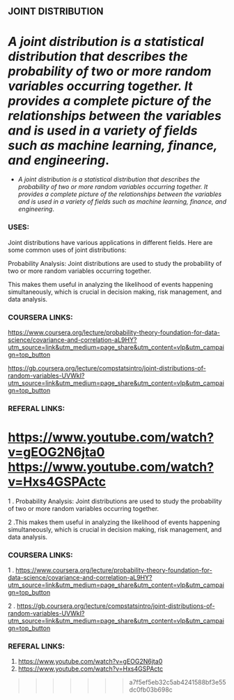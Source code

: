 ## JOINT DISTRIBUTION 


*A joint distribution is a statistical distribution that describes the probability of two or more random variables occurring together. It provides a complete picture of the relationships between the variables and is used in a variety of fields such as machine learning, finance, and engineering*.
=======
- *A joint distribution is a statistical distribution that describes the probability of two or more random variables occurring together. It provides a complete picture of the relationships between the variables and is used in a variety of fields such as machine learning, finance, and engineering*.

### USES:

Joint distributions have various applications in different fields. Here are some common uses of joint distributions:

Probability Analysis: Joint distributions are used to study the probability of two or more random variables occurring together. 

This makes them useful in analyzing the likelihood of events happening simultaneously, which is crucial in decision making, risk management, and data analysis.

### COURSERA LINKS:

https://www.coursera.org/lecture/probability-theory-foundation-for-data-science/covariance-and-correlation-aL9HY?utm_source=link&utm_medium=page_share&utm_content=vlp&utm_campaign=top_button

https://gb.coursera.org/lecture/compstatsintro/joint-distributions-of-random-variables-UVWkI?utm_source=link&utm_medium=page_share&utm_content=vlp&utm_campaign=top_button

### REFERAL LINKS:

https://www.youtube.com/watch?v=gEOG2N6jta0
https://www.youtube.com/watch?v=Hxs4GSPActc
=======
1 . Probability Analysis: Joint distributions are used to study the probability of two or more random variables occurring together. 

2 .This makes them useful in analyzing the likelihood of events happening simultaneously, which is crucial in decision making, risk management, and data analysis.

### COURSERA LINKS:

1 . https://www.coursera.org/lecture/probability-theory-foundation-for-data-science/covariance-and-correlation-aL9HY?utm_source=link&utm_medium=page_share&utm_content=vlp&utm_campaign=top_button

2 . https://gb.coursera.org/lecture/compstatsintro/joint-distributions-of-random-variables-UVWkI?utm_source=link&utm_medium=page_share&utm_content=vlp&utm_campaign=top_button

### REFERAL LINKS:

1. https://www.youtube.com/watch?v=gEOG2N6jta0
2.  https://www.youtube.com/watch?v=Hxs4GSPActc
>>>>>>> a7f5ef5eb32c5ab4241588bf3e55dc0fb03b698c







